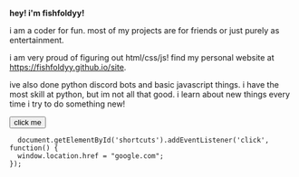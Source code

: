 <b>hey! i'm fishfoldyy!</b>

<p>i am a coder for fun. most of my projects are for friends or just purely as entertainment.</p>
<p>i am very proud of figuring out html/css/js! find my personal website at <a href=https://fishfoldyy.github.io/site/>https://fishfoldyy.github.io/site</a>.</p>
<p>ive also done python discord bots and basic javascript things. i have the most skill at python, but im not all that good. i learn about new things every time i try to do something new!</p>

<button id="button">click me</button>
```
  document.getElementById('shortcuts').addEventListener('click', function() {
  window.location.href = "google.com";
});
```

